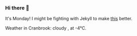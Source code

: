 ### Hi there :wave:

It's Monday! I might be fighting with Jekyll to make [this](https://swissclubtoronto.ca) better.

Weather in Cranbrook: cloudy , at -4°C.
